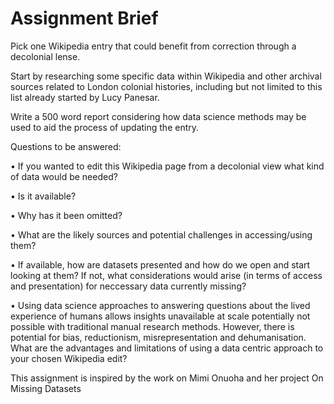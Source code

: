 # Assignment Brief


Pick one Wikipedia entry that could benefit from correction through a decolonial lense.

Start by researching some specific data within Wikipedia and other archival sources related to London colonial histories, including but not limited to this list already started by Lucy Panesar.

Write a 500 word report considering how data science methods may be used to aid the process of updating the entry.

Questions to be answered:

•	If you wanted to edit this Wikipedia page from a decolonial view what kind of data would be needed?  

•	Is it available?  

•	Why has it been omitted?

•	What are the likely sources and potential challenges in accessing/using them? 

•	If available, how are datasets presented and how do we open and start looking at them? If not, what considerations would arise (in terms of access and presentation) for neccessary data currently missing?

•	Using data science approaches to answering questions about the lived experience of humans allows insights unavailable at scale potentially not possible with traditional manual research methods. However, there is potential for bias, reductionism, misrepresentation and dehumanisation. What are the advantages and limitations of using a data centric approach to your chosen Wikipedia edit?

This assignment is inspired by the work on Mimi Onuoha and her project On Missing Datasets
